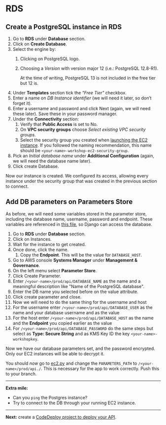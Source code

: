 # RDS

## Create a PostgreSQL instance in RDS
1. Go to **RDS** under **Database** section.
2. Click on **Create Database**.
3. Select the engine by:
    1. Clicking on PostgreSQL logo.
    2. Choosing a _Version_ with version major 12 (i.e.: PostgreSQL 12.8-R1).
        
        At the time of writing, PostgreSQL 13 is not included in the free tier but 12 is.
4. Under **Templates** section tick the _"Free Tier"_ checkbox.
5. Enter a name on _DB Instance identifier_ (we will need it later, so don’t forget it).
6. Enter a username and password and click Next (again, we will need these later). Save these in your password manager.
7. Under the **Connectivity** section:
    1. Verify that **Public Access** is set to No.
    2. On **VPC security groups** choose _Select existing VPC security groups_.
    3. Select the security group you created when [launching the EC2 instance](/workshop/s3-web-ec2-api-rds/02-EC2-instances.md#launch-your-first-ec2-instance). If you followed the naming recommendation, this name should be `<your-name>-workshop-ec2-security-group`.
8. Pick an _Initial database name_ under **Additional Configuration** (again, we will need the database name later).
9. Click create Database.

Now our instance is created. We configured its access, allowing every instance under the security group that was created in the previous section to connect.

## Add DB parameters on Parameters Store

As before, we will need some variables stored in the parameter store, including the database name, username, password and endpoint. These variables are referenced in [this file](/backend/conduit/settings/ec2.py), so Django can access the database.

1. Go to **RDS** under **Database** section.
2. Click on Instances.
3. Wait for the instance to get created. 
4. Once done, click the name.
    1. Copy the **Endpoint**. This will be the value for `DATABASE_HOST`.
4. Go to AWS console **Systems Manager** under **Management & Governance**.
5. On the left menu select **Parameter Store**.
6. Click Create Parameter.
7. Enter  `/<your-name>/prod/api/DATABASE_NAME` as the name and a meaningful description like "Name of the PostgreSQL database".
8. Enter the DB name you selected before on the value attribute.
9. Click create parameter and close.
10. Now we will need to do the same thing for the username and host
  1. For the username enter `/<your-name>/prod/api/DATABASE_USER` as the name and your database username and as the value
  2. For the host enter `/<your-name>/prod/api/DATABASE_HOST` as the name and the **Endpoint** you copied earlier as the value
11. For `/<your-name>/prod/api/DATABASE_PASSWORD` do the same steps but select as **Type: Secure String** and as KMS Key ID the key `<your-name>-workshopkey`.

Now we have our database parameters set, and the password encrypted. Only our EC2 instances will be able to decrypt it.

You should _now_ go to [ec2.py](/backend/conduit/settings/ec2.py) and change the `PARAMETERS_PATH` to `/<your-name>/prod/api./`. This is necessary for the app to work correctly. Push this to your branch.

---
**Extra mile:**

- Can you `ping` the Postgres instance?
- Try to connect to the DB through your running EC2 instance.

---

**Next:** create a [CodeDeploy project to deploy your API](/workshop/s3-web-ec2-api-rds/04-code-deploy.md).
